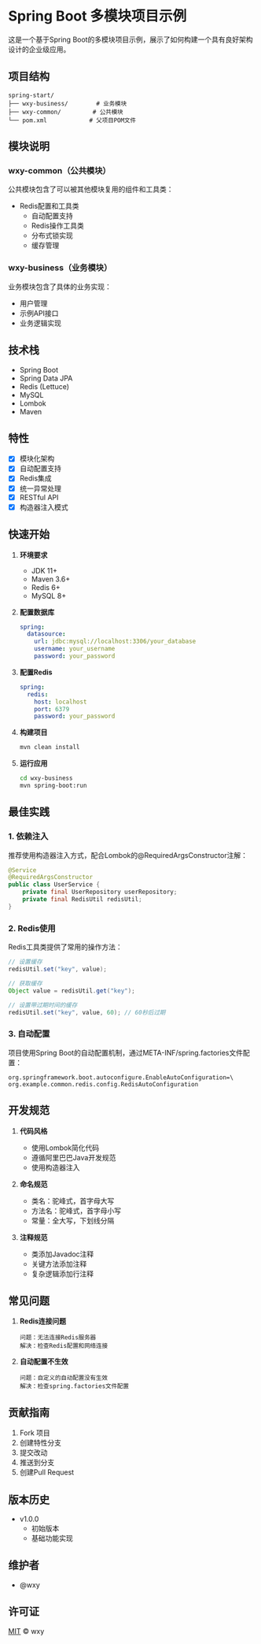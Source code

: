 # Spring Boot 多模块项目示例

这是一个基于Spring Boot的多模块项目示例，展示了如何构建一个具有良好架构设计的企业级应用。

## 项目结构

```
spring-start/
├── wxy-business/        # 业务模块
├── wxy-common/         # 公共模块
└── pom.xml            # 父项目POM文件
```

## 模块说明

### wxy-common（公共模块）

公共模块包含了可以被其他模块复用的组件和工具类：

- Redis配置和工具类
  - 自动配置支持
  - Redis操作工具类
  - 分布式锁实现
  - 缓存管理

### wxy-business（业务模块）

业务模块包含了具体的业务实现：

- 用户管理
- 示例API接口
- 业务逻辑实现

## 技术栈

- Spring Boot
- Spring Data JPA
- Redis (Lettuce)
- MySQL
- Lombok
- Maven

## 特性

- [x] 模块化架构
- [x] 自动配置支持
- [x] Redis集成
- [x] 统一异常处理
- [x] RESTful API
- [x] 构造器注入模式

## 快速开始

1. **环境要求**
   - JDK 11+
   - Maven 3.6+
   - Redis 6+
   - MySQL 8+

2. **配置数据库**
   ```yaml
   spring:
     datasource:
       url: jdbc:mysql://localhost:3306/your_database
       username: your_username
       password: your_password
   ```

3. **配置Redis**
   ```yaml
   spring:
     redis:
       host: localhost
       port: 6379
       password: your_password
   ```

4. **构建项目**
   ```bash
   mvn clean install
   ```

5. **运行应用**
   ```bash
   cd wxy-business
   mvn spring-boot:run
   ```

## 最佳实践

### 1. 依赖注入

推荐使用构造器注入方式，配合Lombok的@RequiredArgsConstructor注解：

```java
@Service
@RequiredArgsConstructor
public class UserService {
    private final UserRepository userRepository;
    private final RedisUtil redisUtil;
}
```

### 2. Redis使用

Redis工具类提供了常用的操作方法：

```java
// 设置缓存
redisUtil.set("key", value);

// 获取缓存
Object value = redisUtil.get("key");

// 设置带过期时间的缓存
redisUtil.set("key", value, 60); // 60秒后过期
```

### 3. 自动配置

项目使用Spring Boot的自动配置机制，通过META-INF/spring.factories文件配置：

```properties
org.springframework.boot.autoconfigure.EnableAutoConfiguration=\
org.example.common.redis.config.RedisAutoConfiguration
```

## 开发规范

1. **代码风格**
   - 使用Lombok简化代码
   - 遵循阿里巴巴Java开发规范
   - 使用构造器注入

2. **命名规范**
   - 类名：驼峰式，首字母大写
   - 方法名：驼峰式，首字母小写
   - 常量：全大写，下划线分隔

3. **注释规范**
   - 类添加Javadoc注释
   - 关键方法添加注释
   - 复杂逻辑添加行注释

## 常见问题

1. **Redis连接问题**
   ```
   问题：无法连接Redis服务器
   解决：检查Redis配置和网络连接
   ```

2. **自动配置不生效**
   ```
   问题：自定义的自动配置没有生效
   解决：检查spring.factories文件配置
   ```

## 贡献指南

1. Fork 项目
2. 创建特性分支
3. 提交改动
4. 推送到分支
5. 创建Pull Request

## 版本历史

- v1.0.0
  - 初始版本
  - 基础功能实现

## 维护者

- @wxy

## 许可证

[MIT](LICENSE) © wxy

